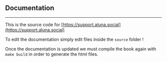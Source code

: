 ## Documentation
---

This is the source code for [https://support.aluna.social](https://support.aluna.social)

To edit the documentation simply edit files inside the `source` folder !

Once the documentation is updated we must compile the book again with
`make build` in order to generate the html files.